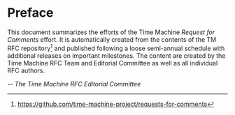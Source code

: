 # Preface

This document summarizes the efforts of the Time Machine _Request for Comments_
effort. It is automatically created from the contents of the TM RFC
repository[^tm_rfc_repo] and published following a loose semi-annual schedule
with additional releases on important milestones. The content are created by the
Time Machine RFC Team and Editorial Committee as well as all individual RFC
authors.

-- _The Time Machine RFC Editorial Committee_

[^tm_rfc_repo]: <https://github.com/time-machine-project/requests-for-comments>
